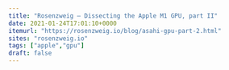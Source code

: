 ```yaml
---
title: "Rosenzweig – Dissecting the Apple M1 GPU, part II"
date: 2021-01-24T17:01:10+0000
itemurl: "https://rosenzweig.io/blog/asahi-gpu-part-2.html"
sites: "rosenzweig.io"
tags: ["apple","gpu"]
draft: false
---
```

